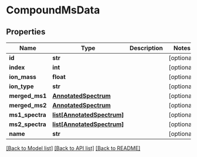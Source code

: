 # CompoundMsData

## Properties
Name | Type | Description | Notes
------------ | ------------- | ------------- | -------------
**id** | **str** |  | [optional] 
**index** | **int** |  | [optional] 
**ion_mass** | **float** |  | [optional] 
**ion_type** | **str** |  | [optional] 
**merged_ms1** | [**AnnotatedSpectrum**](AnnotatedSpectrum.md) |  | [optional] 
**merged_ms2** | [**AnnotatedSpectrum**](AnnotatedSpectrum.md) |  | [optional] 
**ms1_spectra** | [**list[AnnotatedSpectrum]**](AnnotatedSpectrum.md) |  | [optional] 
**ms2_spectra** | [**list[AnnotatedSpectrum]**](AnnotatedSpectrum.md) |  | [optional] 
**name** | **str** |  | [optional] 

[[Back to Model list]](../README.md#documentation-for-models) [[Back to API list]](../README.md#documentation-for-api-endpoints) [[Back to README]](../README.md)

